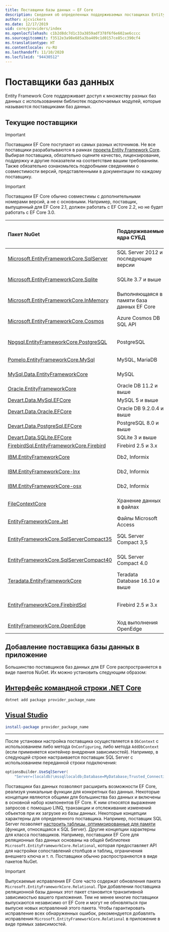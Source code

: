 ```yaml
---
title: Поставщики базы данных — EF Core
description: Сведения об определенных поддерживаемых поставщиках Entity Framework Core и поставщиках в целом
author: ajcvickers
ms.date: 12/17/2019
uid: core/providers/index
ms.openlocfilehash: c1b2d8dc7d1c33a3859adf378f6f6e602ae6cccc
ms.sourcegitcommit: f3512e3a98e685a3ba409c1d0157ce85cc390cf4
ms.translationtype: HT
ms.contentlocale: ru-RU
ms.lasthandoff: 11/10/2020
ms.locfileid: "94430512"
---
```

# <a name="database-providers"></a>Поставщики баз данных

Entity Framework Core поддерживает доступ к множеству разных баз данных с использованием библиотек подключаемых модулей, которые называются поставщиками баз данных.

## <a name="current-providers"></a>Текущие поставщики

> [!IMPORTANT]
> Поставщики EF Core поступают из самых разных источников. Не все поставщики разрабатываются в рамках [проекта Entity Framework Core](https://github.com/dotnet/efcore). Выбирая поставщика, обязательно оцените качество, лицензирование, поддержку и другие показатели на соответствие вашим требованиям. Также обязательно ознакомьтесь подробными сведениями о совместимости версий, представленными в документации по каждому поставщику.

> [!IMPORTANT]
> Поставщики EF Core обычно совместимы с дополнительными номерами версий, а не с основными. Например, поставщик, выпущенный для EF Core 2.1, должен работать с EF Core 2.2, но не будет работать с EF Core 3.0.

| Пакет NuGet                                                                                                                                                                         | Поддерживаемые ядра СУБД      | Программа обслуживания или поставщик                                                                             | Примечания и требования                       | Сборка для версии | Полезные ссылки                                                                                                                                   |
|:--------------------------------------------------------------------------------------------------------------------------------------------------------------------------------------|:--------------------------------|:------------------------------------------------------------------------------------------------|:-------------------------------------------|:------------------|:-----------------------------------------------------------------------------------------------------------------------------------------------|
| [Microsoft.EntityFrameworkCore.SqlServer](https://www.nuget.org/packages/Microsoft.EntityFrameworkCore.SqlServer)                                                                     | SQL Server 2012 и последующие версии         | [Проект EF Core](https://github.com/dotnet/efcore/) (Майкрософт)                                |                                            | 3.1               | [Документы](xref:core/providers/sql-server/index)                                                                                                   |
| [Microsoft.EntityFrameworkCore.Sqlite](https://www.nuget.org/packages/Microsoft.EntityFrameworkCore.Sqlite)                                                                           | SQLite 3.7 и выше              | [Проект EF Core](https://github.com/dotnet/efcore/) (Майкрософт)                                |                                            | 3.1               | [Документы](xref:core/providers/sqlite/index)                                                                                                       |
| [Microsoft.EntityFrameworkCore.InMemory](https://www.nuget.org/packages/Microsoft.EntityFrameworkCore.InMemory)                                                                       | Выполняющаяся в памяти база данных EF Core      | [Проект EF Core](https://github.com/dotnet/efcore/) (Майкрософт)                                | [Ограничения](xref:core/testing/in-memory) | 3.1               | [Документы](xref:core/providers/in-memory/index)                                                                                                    |
| [Microsoft.EntityFrameworkCore.Cosmos](https://www.nuget.org/packages/Microsoft.EntityFrameworkCore.Cosmos)                                                                           | Azure Cosmos DB SQL API         | [Проект EF Core](https://github.com/dotnet/efcore/) (Майкрософт)                                |                                            | 3.1               | [Документы](xref:core/providers/cosmos/index)                                                                                                       |
| [Npgsql.EntityFrameworkCore.PostgreSQL](https://www.nuget.org/packages/Npgsql.EntityFrameworkCore.PostgreSQL)                                                                         | PostgreSQL                      | [Команда разработчиков Npgsql](https://github.com/npgsql)                                            |                                            | 3.1               | [Документы](https://www.npgsql.org/efcore/index.html)                                                                                               |
| [Pomelo.EntityFrameworkCore.MySql](https://www.nuget.org/packages/Pomelo.EntityFrameworkCore.MySql)                                                                                   | MySQL, MariaDB                  | [Проект Pomelo Foundation](https://github.com/PomeloFoundation)                                |                                            | 3.1               | [Файл сведений](https://github.com/PomeloFoundation/Pomelo.EntityFrameworkCore.MySql/blob/master/README.md)                                           |
| [MySql.Data.EntityFrameworkCore](https://www.nuget.org/packages/MySql.Data.EntityFrameworkCore)                                                                                       | MySQL                           | [Проект MySQL](https://dev.mysql.com) (Oracle)                                                 |                                            | 3.1               | [Документы](https://dev.mysql.com/doc/connector-net/en/connector-net-entityframework-core.html)                                                     |
| [Oracle.EntityFrameworkCore](https://www.nuget.org/packages/Oracle.EntityFrameworkCore/)                                                                                              | Oracle DB 11.2 и выше          | [Oracle](https://www.oracle.com/technetwork/topics/dotnet/)                                     |                                            | 3.1               | [веб-сайт](https://www.oracle.com/technetwork/topics/dotnet/)                                                                                   |
| [Devart.Data.MySql.EFCore](https://www.nuget.org/packages/Devart.Data.MySql.EFCore/)                                                                                                  | MySQL 5 и выше                 | [DevArt](https://www.devart.com/)                                                               | Платный                                       | 3.1               | [Документы](https://www.devart.com/dotconnect/mysql/docs/)                                                                                          |
| [Devart.Data.Oracle.EFCore](https://www.nuget.org/packages/Devart.Data.Oracle.EFCore/)                                                                                                | Oracle DB 9.2.0.4 и выше       | [DevArt](https://www.devart.com/)                                                               | Платный                                       | 3.1               | [Документы](https://www.devart.com/dotconnect/oracle/docs/)                                                                                         |
| [Devart.Data.PostgreSql.EFCore](https://www.nuget.org/packages/Devart.Data.PostgreSql.EFCore/)                                                                                        | PostgreSQL 8.0 и выше          | [DevArt](https://www.devart.com/)                                                               | Платный                                       | 3.1               | [Документы](https://www.devart.com/dotconnect/postgresql/docs/)                                                                                     |
| [Devart.Data.SQLite.EFCore](https://www.nuget.org/packages/Devart.Data.SQLite.EFCore/)                                                                                                | SQLite 3 и выше                | [DevArt](https://www.devart.com/)                                                               | Платный                                       | 3.1               | [Документы](https://www.devart.com/dotconnect/sqlite/docs/)                                                                                         |
| [FirebirdSql.EntityFrameworkCore.Firebird](https://www.nuget.org/packages/FirebirdSql.EntityFrameworkCore.Firebird/)                                                                  | Firebird 2.5 и 3.x            | [Jiří Činčura](https://github.com/cincuranet)                                                   |                                            | 3.1               | [Документы](https://github.com/cincuranet/FirebirdSql.Data.FirebirdClient/blob/master/Provider/docs/entity-framework-core.md)                       |
| [IBM.EntityFrameworkCore](https://www-112.ibm.com/software/howtobuy/passportadvantage/paocustomer/sdma/SDMA?P0=DOWNLOAD_SEARCH_BY_PART_NO&FIELD_SEARCH_TYPE=3&searchVal=CC6XFML)      | Db2, Informix                   | [IBM](https://ibm.com)                                                                          | Платный, Windows                              | 3.1               | [веб-сайт клиента](https://www.ibm.com/software/passportadvantage/pao_customer.html)                                                           |
| [IBM.EntityFrameworkCore-lnx](https://www-112.ibm.com/software/howtobuy/passportadvantage/paocustomer/sdma/SDMA?P0=DOWNLOAD_SEARCH_BY_PART_NO&FIELD_SEARCH_TYPE=3&searchVal=CC6XGML)  | Db2, Informix                   | [IBM](https://ibm.com)                                                                          | Платный, Linux                                | 3.1               | [веб-сайт клиента](https://www.ibm.com/software/passportadvantage/pao_customer.html)                                                           |
| [IBM.EntityFrameworkCore-osx](https://www-112.ibm.com/software/howtobuy/passportadvantage/paocustomer/sdma/SDMA?P0=DOWNLOAD_SEARCH_BY_PART_NO&FIELD_SEARCH_TYPE=3&searchVal=CC6XHML)  | Db2, Informix                   | [IBM](https://ibm.com)                                                                          | Платный, macOS                                | 3.1               | [веб-сайт клиента](https://www.ibm.com/software/passportadvantage/pao_customer.html)                                                           |
| [FileContextCore](https://www.nuget.org/packages/FileContextCore/)                                                                                                                    | Хранение данных в файлах            | [Моррис Янацек (Morris Janatzek)](https://github.com/morrisjdev)                                                | Для разработки                   | 3.0               | [Файл сведений](https://github.com/morrisjdev/FileContextCore/blob/master/README.md)                                                                  |
| [EntityFrameworkCore.Jet](https://www.nuget.org/packages/EntityFrameworkCore.Jet/)                                                                                                    | Файлы Microsoft Access          | [Bubi](https://github.com/bubibubi)                                                             | .NET Framework                             | 2.2               | [Файл сведений](https://github.com/bubibubi/EntityFrameworkCore.Jet/blob/master/docs/README.md)                                                       |
| [EntityFrameworkCore.SqlServerCompact35](https://www.nuget.org/packages/EntityFrameworkCore.SqlServerCompact35)                                                                       | SQL Server Compact 3,5          | [Эрик Эйлсков Йенсен (Erik Ejlskov Jensen)](https://github.com/ErikEJ/)                                               | .NET Framework                             | 2.2               | [Вики-сайт](https://github.com/ErikEJ/EntityFramework.SqlServerCompact/wiki/Using-EF-Core-with-SQL-Server-Compact-in-Traditional-.NET-Applications) |
| [EntityFrameworkCore.SqlServerCompact40](https://www.nuget.org/packages/EntityFrameworkCore.SqlServerCompact40)                                                                       | SQL Server Compact 4.0          | [Эрик Эйлсков Йенсен (Erik Ejlskov Jensen)](https://github.com/ErikEJ/)                                               | .NET Framework                             | 2.2               | [Вики-сайт](https://github.com/ErikEJ/EntityFramework.SqlServerCompact/wiki/Using-EF-Core-with-SQL-Server-Compact-in-Traditional-.NET-Applications) |
| [Teradata.EntityFrameworkCore](https://www.nuget.org/packages/Teradata.EntityFrameworkCore/)                                                                                          | Teradata Database 16.10 и выше | [Teradata](https://downloads.teradata.com/download/connectivity/net-data-provider-for-teradata) |                                            | 2.2               | [веб-сайт](https://www.nuget.org/packages/Teradata.EntityFrameworkCore/)                                                                        |
| [EntityFrameworkCore.FirebirdSql](https://www.nuget.org/packages/EntityFrameworkCore.FirebirdSql/)                                                                                    | Firebird 2.5 и 3.x            | [Рафаэл Алмейда (Rafael Almeida)](https://github.com/ralmsdeveloper)                                             |                                            | 2.1               | [Вики-сайт](https://github.com/ralmsdeveloper/EntityFrameworkCore.FirebirdSQL/wiki)                                                                 |
| [EntityFrameworkCore.OpenEdge](https://www.nuget.org/packages/EntityFrameworkCore.OpenEdge/)                                                                                          | Ход выполнения OpenEdge               | [Алекс Вайс](https://github.com/alexwiese) (Alex Wiese)                                                      |                                            | 2.1               | [Файл сведений](https://github.com/alexwiese/EntityFrameworkCore.OpenEdge/blob/master/README.md)                                                      |

## <a name="adding-a-database-provider-to-your-application"></a>Добавление поставщика базы данных в приложение

Большинство поставщиков баз данных для EF Core распространяется в виде пакетов NuGet. Их можно установить следующим образом:

## <a name="net-core-cli"></a>[Интерфейс командной строки .NET Core](#tab/dotnet-core-cli)

```dotnetcli
dotnet add package provider_package_name
```

## <a name="visual-studio"></a>[Visual Studio](#tab/vs)

```powershell
install-package provider_package_name
```

***

После установки настройка поставщика осуществляется в `DbContext` с использованием либо метода `OnConfiguring`, либо метода `AddDbContext` (если применяется контейнер внедрения зависимостей).
Например, в следующей строке настраивается поставщик SQL Server с использованием переданной строки подключения:

```csharp
optionsBuilder.UseSqlServer(
    "Server=(localdb)\mssqllocaldb;Database=MyDatabase;Trusted_Connection=True;");
```

Поставщики баз данных позволяют расширить возможности EF Core, реализуя уникальные функции для конкретных баз данных.
Некоторые концепции являются общими для большинства баз данных и включены в основной набор компонентов EF Core.
К ним относятся выражение запросов с помощью LINQ, транзакции и отслеживание изменений объектов при их загрузке из базы данных.
Некоторые концепции характерны для определенного поставщика.
Например, поставщик SQL Server позволяет [настроить таблицы, оптимизированные для памяти](xref:core/providers/sql-server/memory-optimized-tables) (функция, относящаяся к SQL Server).
Другие концепции характерны для класса поставщиков.
Например, поставщики EF Core для реляционных баз данных основаны на общей библиотеке `Microsoft.EntityFrameworkCore.Relational`, которая предоставляет API для настройки сопоставлений столбцов и таблиц, ограничения внешнего ключа и т. п. Поставщики обычно распространяются в виде пакетов NuGet.

> [!IMPORTANT]
> Выпускаемые исправления EF Core часто содержат обновления пакета `Microsoft.EntityFrameworkCore.Relational`.
> При добавлении поставщика реляционной базы данных этот пакет становится транзитивной зависимостью вашего приложения.
> Тем не менее многие поставщики выпускаются независимо от EF Core и могут не обновляться при выпуске новых исправлений этого пакета.
> Чтобы гарантировать исправление всех обнаруженных ошибок, рекомендуется добавлять исправления `Microsoft.EntityFrameworkCore.Relational` в приложение в виде прямых зависимостей.
